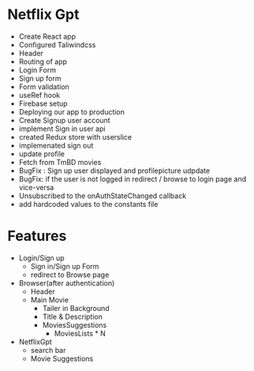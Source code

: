 # Netflix Gpt

- Create React app
- Configured Taliwindcss
- Header
- Routing of app
- Login Form
- Sign up form
- Form validation
- useRef hook
- Firebase setup
- Deploying our app to production
- Create Signup user account
- implement Sign in user api
- created Redux store with userslice
- implemenated sign out
- update profile
- Fetch from TmBD movies
- BugFix : Sign up user displayed and profilepicture udpdate
- BugFix: if the user is not logged in redirect / browse to login page and vice-versa
- Unsubscribed to the onAuthStateChanged callback
- add hardcoded values to the constants file


# Features
- Login/Sign up
  - Sign in/Sign up Form
  - redirect to Browse page
- Browser(after authentication)
   - Header
   - Main Movie
     - Tailer in Background
     - Title & Description
     - MoviesSuggestions
        - MoviesLists * N
- NetflixGpt
  - search bar
  - Movie Suggestions

